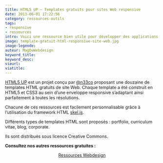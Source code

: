 ```yaml
---
title: HTML5 UP – Templates gratuits pour sites Web responsive
date: 2013-06-01 17:22:56
category: ressources-outils
tags:
- responsive
- ressources
intro: Voici une ressource bien utile pour développer des applications Web responsive en un temps record.
image: template-gratuit-html-responsive-site-web.jpg
image-legende:
auteur: MagDuWebdesign
keyword_title:
keyword_desc:
viaurl:
viatitle:
---
```


<p><a href="http://html5up.net/" target="_blank">HTML5 UP</a> est un projet conçu par <a title="Compte Twitter AJ" href="https://twitter.com/n33co" target="_blank">@n33co</a>&nbsp;proposant une douzaine de templates HTML gratuits de site Web. Chaque template a été construit en HTML5 et CSS3 au sein d’une enveloppe responsive s’adaptant ainsi parfaitement à toutes les résolutions.<span id="more-5526"></span></p>
<p>Chacune de ces ressources est facilement personnalisable grâce à l’utilisation du framework HTML&nbsp;<a title="Framework responsive Skel.js" href="http://skeljs.org/" target="_blank">skel.js</a>.</p>
<p>Différents types de templates HTML sont proposés : portfolio, curriculum vitae, blog, corporate.</p>
<p>Ils sont distribués sous licence Creative Commons.</p>
<p><strong>Consultez nos autres ressources gratuites :</strong></p>
<p style="text-align: center;"><a class="button primary radius" href="http://magazineduwebdesign.com/magie-des-internets/" target="_blank">Ressources Webdesign</a></p>
